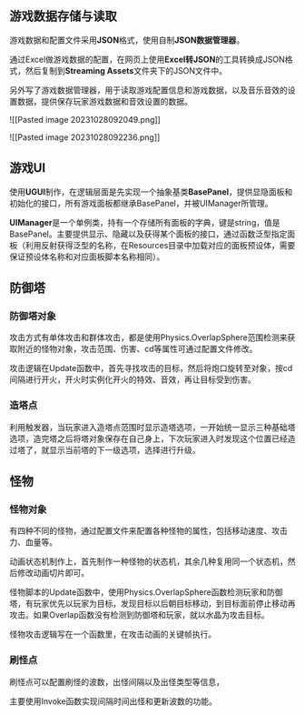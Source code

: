 
## 游戏数据存储与读取

游戏数据和配置文件采用**JSON**格式，使用自制**JSON数据管理器**。

通过Excel做游戏数据的配置，在网页上使用**Excel转JSON**的工具转换成JSON格式，然后复制到**Streaming Assets**文件夹下的JSON文件中。

另外写了游戏数据管理器，用于读取游戏配置信息和游戏数据，以及音乐音效的设置数据，提供保存玩家游戏数据和音效设置的数据。

![[Pasted image 20231028092049.png]]

![[Pasted image 20231028092236.png]]

## 游戏UI

使用**UGUI**制作，在逻辑层面是先实现一个抽象基类**BasePanel**，提供显隐面板和初始化的接口，所有游戏面板都继承BasePanel，并被UIManager所管理。

**UIManager**是一个单例类，持有一个存储所有面板的字典，键是string，值是BasePanel。主要提供显示、隐藏以及获得某个面板的接口，通过函数泛型指定面板（利用反射获得泛型的名称，在Resources目录中加载对应的面板预设体，需要保证预设体名称和对应面板脚本名称相同）。

## 防御塔

### 防御塔对象

攻击方式有单体攻击和群体攻击，都是使用Physics.OverlapSphere范围检测来获取附近的怪物对象，攻击范围、伤害、cd等属性可通过配置文件修改。

攻击逻辑在Update函数中，首先寻找攻击的目标，然后将炮口旋转至对象，按cd间隔进行开火，开火时实例化开火的特效、音效，再让目标受到伤害。

### 造塔点

利用触发器，当玩家进入造塔点范围时显示造塔选项，一开始统一显示三种基础塔选项，造完塔之后将塔对象保存在自己身上，下次玩家进入时发现这个位置已经造过塔了，就显示当前塔的下一级选项，选择进行升级。

## 怪物

### 怪物对象

有四种不同的怪物，通过配置文件来配置各种怪物的属性，包括移动速度、攻击力、血量等。

动画状态机制作上，首先制作一种怪物的状态机，其余几种复用同一个状态机，然后修改动画切片即可。

怪物脚本的Update函数中，使用Physics.OverlapSphere函数检测玩家和防御塔，有玩家优先以玩家为目标，发现目标以后朝目标移动，到目标面前停止移动再攻击。如果Overlap函数没有检测到防御塔和玩家，就以水晶为攻击目标。

怪物攻击逻辑写在一个函数里，在攻击动画的关键帧执行。

### 刷怪点

刷怪点可以配置刷怪的波数，出怪间隔以及出怪类型等信息，

主要使用Invoke函数实现间隔时间出怪和更新波数的功能。

